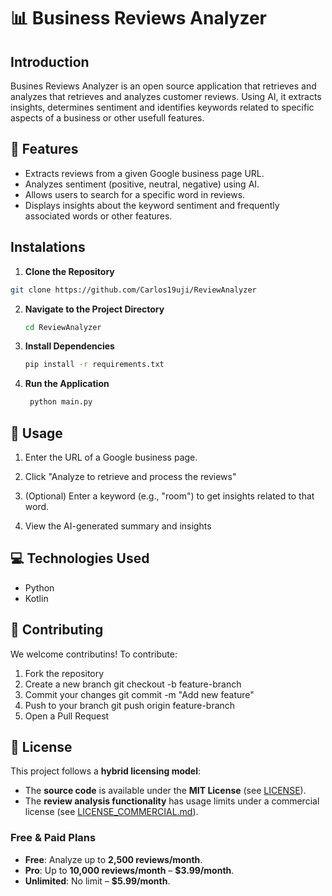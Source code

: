 # 📊 Business Reviews Analyzer

## Introduction

Busines Reviews Analyzer is an open source application that retrieves and analyzes that retrieves and analyzes customer reviews. Using AI, it extracts insights, determines sentiment and identifies keywords related to specific aspects of a business or other usefull features.

## 🚀 Features

- Extracts reviews from a given Google business page URL.
- Analyzes sentiment (positive, neutral, negative) using AI.
- Allows users to search for a specific word in reviews.
- Displays insights about the keyword sentiment and frequently associated words or other features.
  
## Instalations

1. **Clone the Repository**
   
  ```sh
  git clone https://github.com/Carlos19uji/ReviewAnalyzer
  ```

2. **Navigate to the Project Directory**

    ```sh 
    cd ReviewAnalyzer
    ```
3. **Install Dependencies**

    ```sh
    pip install -r requirements.txt
    ```
    
4. **Run the Application**

   ```sh
    python main.py
    ```
   
## 📖 Usage

1. Enter the URL of a Google business page.
   
2. Click "Analyze to retrieve and process the reviews"

3. (Optional) Enter a keyword  (e.g., "room") to get insights related to that word.

4. View the AI-generated summary and insights

## 💻 Technologies Used

- Python
- Kotlin
  
## 🤝 Contributing

We welcome contributins! To contribute:

1. Fork the repository
2. Create a new branch
   git checkout -b feature-branch
3. Commit your changes
   git commit -m "Add new feature"
4. Push to your branch
   git push origin feature-branch
5. Open a Pull Request

## 📜 License

This project follows a **hybrid licensing model**:

- The **source code** is available under the **MIT License** (see [LICENSE](LICENSE.md)).
- The **review analysis functionality** has usage limits under a commercial license (see [LICENSE_COMMERCIAL.md](LICENSE_COMMERCIAL.md)).

### Free & Paid Plans  
- **Free**: Analyze up to **2,500 reviews/month**.  
- **Pro**: Up to **10,000 reviews/month** – **$3.99/month**.  
- **Unlimited**: No limit – **$5.99/month**.  


